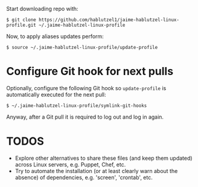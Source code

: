 Start downloading repo with:

```
$ git clone https://github.com/hablutzel1/jaime-hablutzel-linux-profile.git ~/.jaime-hablutzel-linux-profile
```

Now, to apply aliases updates perform:

```
$ source ~/.jaime-hablutzel-linux-profile/update-profile
```
# Configure Git hook for next pulls #

Optionally, configure the following Git hook so `update-profile` is automatically executed for the next pull:

```
$ ~/.jaime-hablutzel-linux-profile/symlink-git-hooks
```

Anyway, after a Git pull it is required to log out and log in again.

# TODOS #

* Explore other alternatives to share these files (and keep them updated) across Linux servers, e.g. Puppet, Chef, etc. 
* Try to automate the installation (or at least clearly warn about the absence) of dependencies, e.g. 'screen', 'crontab', etc.
